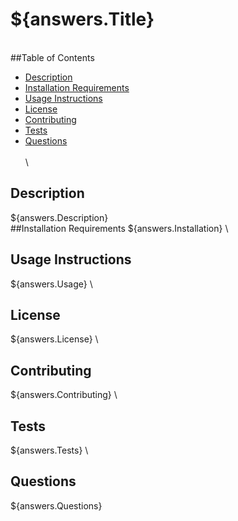 # ${answers.Title}
\
##Table of Contents
- [Description](#heading-1)
- [Installation Requirements](#heading-2)
- [Usage Instructions](#heading-3)
- [License](#heading-4)
- [Contributing](#heading-5)
- [Tests](#heading-6)
- [Questions](#heading-7)
\
\
\
## Description
${answers.Description}
\
##Installation Requirements
${answers.Installation}
\
## Usage Instructions
${answers.Usage}
\
## License
${answers.License}
\
## Contributing
${answers.Contributing}
\
## Tests
${answers.Tests}
\
## Questions
${answers.Questions}
